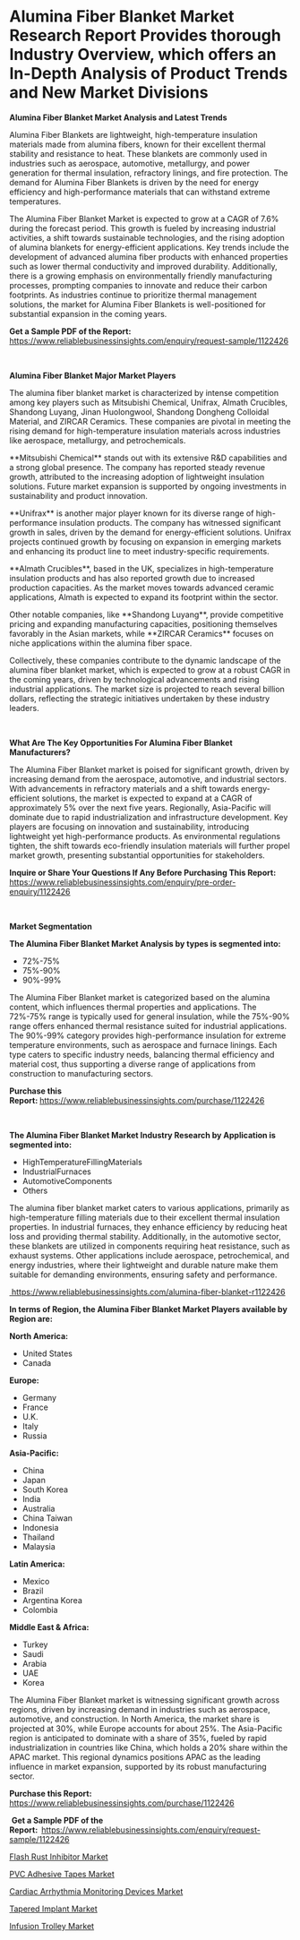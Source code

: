<p><h1>Alumina Fiber Blanket Market Research Report Provides thorough Industry Overview, which offers an In-Depth Analysis of Product Trends and New Market Divisions</h1></p><p><strong>Alumina Fiber Blanket Market Analysis and Latest Trends</strong></p>
<p><p>Alumina Fiber Blankets are lightweight, high-temperature insulation materials made from alumina fibers, known for their excellent thermal stability and resistance to heat. These blankets are commonly used in industries such as aerospace, automotive, metallurgy, and power generation for thermal insulation, refractory linings, and fire protection. The demand for Alumina Fiber Blankets is driven by the need for energy efficiency and high-performance materials that can withstand extreme temperatures.</p><p>The Alumina Fiber Blanket Market is expected to grow at a CAGR of 7.6% during the forecast period. This growth is fueled by increasing industrial activities, a shift towards sustainable technologies, and the rising adoption of alumina blankets for energy-efficient applications. Key trends include the development of advanced alumina fiber products with enhanced properties such as lower thermal conductivity and improved durability. Additionally, there is a growing emphasis on environmentally friendly manufacturing processes, prompting companies to innovate and reduce their carbon footprints. As industries continue to prioritize thermal management solutions, the market for Alumina Fiber Blankets is well-positioned for substantial expansion in the coming years.</p></p>
<p><strong>Get a Sample PDF of the Report:&nbsp;</strong> <a href="https://www.reliablebusinessinsights.com/enquiry/request-sample/1122426?utm_campaign=75&utm_medium=2&utm_source=Github&utm_content=ia&utm_term=07112024&utm_id=alumina-fiber-blanket">https://www.reliablebusinessinsights.com/enquiry/request-sample/1122426</a></p>
<p>&nbsp;</p>
<p><strong>Alumina Fiber Blanket Major Market Players</strong></p>
<p><p>The alumina fiber blanket market is characterized by intense competition among key players such as Mitsubishi Chemical, Unifrax, Almath Crucibles, Shandong Luyang, Jinan Huolongwool, Shandong Dongheng Colloidal Material, and ZIRCAR Ceramics. These companies are pivotal in meeting the rising demand for high-temperature insulation materials across industries like aerospace, metallurgy, and petrochemicals.</p><p>**Mitsubishi Chemical** stands out with its extensive R&D capabilities and a strong global presence. The company has reported steady revenue growth, attributed to the increasing adoption of lightweight insulation solutions. Future market expansion is supported by ongoing investments in sustainability and product innovation.</p><p>**Unifrax** is another major player known for its diverse range of high-performance insulation products. The company has witnessed significant growth in sales, driven by the demand for energy-efficient solutions. Unifrax projects continued growth by focusing on expansion in emerging markets and enhancing its product line to meet industry-specific requirements.</p><p>**Almath Crucibles**, based in the UK, specializes in high-temperature insulation products and has also reported growth due to increased production capacities. As the market moves towards advanced ceramic applications, Almath is expected to expand its footprint within the sector.</p><p>Other notable companies, like **Shandong Luyang**, provide competitive pricing and expanding manufacturing capacities, positioning themselves favorably in the Asian markets, while **ZIRCAR Ceramics** focuses on niche applications within the alumina fiber space. </p><p>Collectively, these companies contribute to the dynamic landscape of the alumina fiber blanket market, which is expected to grow at a robust CAGR in the coming years, driven by technological advancements and rising industrial applications. The market size is projected to reach several billion dollars, reflecting the strategic initiatives undertaken by these industry leaders.</p></p>
<p>&nbsp;</p>
<p><strong>What Are The Key Opportunities For Alumina Fiber Blanket Manufacturers?</strong></p>
<p><p>The Alumina Fiber Blanket market is poised for significant growth, driven by increasing demand from the aerospace, automotive, and industrial sectors. With advancements in refractory materials and a shift towards energy-efficient solutions, the market is expected to expand at a CAGR of approximately 5% over the next five years. Regionally, Asia-Pacific will dominate due to rapid industrialization and infrastructure development. Key players are focusing on innovation and sustainability, introducing lightweight yet high-performance products. As environmental regulations tighten, the shift towards eco-friendly insulation materials will further propel market growth, presenting substantial opportunities for stakeholders.</p></p>
<p><strong>Inquire or Share Your Questions If Any Before Purchasing This Report:</strong> <a href="https://www.reliablebusinessinsights.com/enquiry/pre-order-enquiry/1122426?utm_campaign=75&utm_medium=2&utm_source=Github&utm_content=ia&utm_term=07112024&utm_id=alumina-fiber-blanket">https://www.reliablebusinessinsights.com/enquiry/pre-order-enquiry/1122426</a></p>
<p>&nbsp;</p>
<p><strong>Market Segmentation</strong></p>
<p><strong>The Alumina Fiber Blanket Market Analysis by types is segmented into:</strong></p>
<p><ul><li>72%-75%</li><li>75%-90%</li><li>90%-99%</li></ul></p>
<p><p>The Alumina Fiber Blanket market is categorized based on the alumina content, which influences thermal properties and applications. The 72%-75% range is typically used for general insulation, while the 75%-90% range offers enhanced thermal resistance suited for industrial applications. The 90%-99% category provides high-performance insulation for extreme temperature environments, such as aerospace and furnace linings. Each type caters to specific industry needs, balancing thermal efficiency and material cost, thus supporting a diverse range of applications from construction to manufacturing sectors.</p></p>
<p><strong>Purchase this Report:&nbsp;</strong><a href="https://www.reliablebusinessinsights.com/purchase/1122426?utm_campaign=75&utm_medium=2&utm_source=Github&utm_content=ia&utm_term=07112024&utm_id=alumina-fiber-blanket">https://www.reliablebusinessinsights.com/purchase/1122426</a></p>
<p>&nbsp;</p>
<p><strong>The Alumina Fiber Blanket Market Industry Research by Application is segmented into:</strong></p>
<p><ul><li>HighTemperatureFillingMaterials</li><li>IndustrialFurnaces</li><li>AutomotiveComponents</li><li>Others</li></ul></p>
<p><p>The alumina fiber blanket market caters to various applications, primarily as high-temperature filling materials due to their excellent thermal insulation properties. In industrial furnaces, they enhance efficiency by reducing heat loss and providing thermal stability. Additionally, in the automotive sector, these blankets are utilized in components requiring heat resistance, such as exhaust systems. Other applications include aerospace, petrochemical, and energy industries, where their lightweight and durable nature make them suitable for demanding environments, ensuring safety and performance.</p></p>
<p><a href="https://www.reliablebusinessinsights.com/alumina-fiber-blanket-r1122426?utm_campaign=75&utm_medium=2&utm_source=Github&utm_content=ia&utm_term=07112024&utm_id=alumina-fiber-blanket">&nbsp;https://www.reliablebusinessinsights.com/alumina-fiber-blanket-r1122426</a></p>
<p><strong>In terms of Region, the Alumina Fiber Blanket Market Players available by Region are:</strong></p>
<p>
    <p> <strong> North America: </strong>
        <ul>
            <li>United States</li>
            <li>Canada</li>
        </ul>
        </p> 
    <p> <strong> Europe: </strong>
        <ul>
            <li>Germany</li>
            <li>France</li>
            <li>U.K.</li>
            <li>Italy</li>
            <li>Russia</li>
        </ul>
        </p> 
    <p> <strong> Asia-Pacific: </strong>
        <ul>
            <li>China</li>
            <li>Japan</li>
            <li>South Korea</li>
            <li>India</li>
            <li>Australia</li>
            <li>China Taiwan</li>
            <li>Indonesia</li>
            <li>Thailand</li>
            <li>Malaysia</li>
        </ul>
        </p> 
    <p> <strong> Latin America: </strong>
        <ul>
            <li>Mexico</li>
            <li>Brazil</li>
            <li>Argentina Korea</li>
            <li>Colombia</li>
        </ul>
        </p> 
    <p> <strong> Middle East & Africa: </strong>
        <ul>
            <li>Turkey</li>
            <li>Saudi</li>
            <li>Arabia</li>
            <li>UAE</li>
            <li>Korea</li>
        </ul>
    </p>
    </p>
<p><p>The Alumina Fiber Blanket market is witnessing significant growth across regions, driven by increasing demand in industries such as aerospace, automotive, and construction. In North America, the market share is projected at 30%, while Europe accounts for about 25%. The Asia-Pacific region is anticipated to dominate with a share of 35%, fueled by rapid industrialization in countries like China, which holds a 20% share within the APAC market. This regional dynamics positions APAC as the leading influence in market expansion, supported by its robust manufacturing sector.</p></p>
<p><strong>Purchase this Report: </strong><a href="https://www.reliablebusinessinsights.com/purchase/1122426?utm_campaign=75&utm_medium=2&utm_source=Github&utm_content=ia&utm_term=07112024&utm_id=alumina-fiber-blanket">https://www.reliablebusinessinsights.com/purchase/1122426</a></p>
<p>&nbsp;<strong>Get a Sample PDF of the Report:&nbsp;&nbsp;</strong><a href="https://www.reliablebusinessinsights.com/enquiry/request-sample/1122426?utm_campaign=75&utm_medium=2&utm_source=Github&utm_content=ia&utm_term=07112024&utm_id=alumina-fiber-blanket">https://www.reliablebusinessinsights.com/enquiry/request-sample/1122426</a></p>
<p><strong></strong></p>
<p><p><a href="https://github.com/LoretaDushku585/Market-Research-Report-List-1/blob/main/flash-rust-inhibitor-market.md?utm_campaign=75&utm_medium=2&utm_source=Github&utm_content=ia&utm_term=07112024&utm_id=alumina-fiber-blanket">Flash Rust Inhibitor Market</a></p><p><a href="https://github.com/florjvdva/Market-Research-Report-List-1/blob/main/pvc-adhesive-tapes-market.md?utm_campaign=75&utm_medium=2&utm_source=Github&utm_content=ia&utm_term=07112024&utm_id=alumina-fiber-blanket">PVC Adhesive Tapes Market</a></p><p><a href="https://issuu.com/reportprime-2/docs/cardiac-arrhythmia-monitoring-devic_5d60c59e3906f4?utm_campaign=75&utm_medium=2&utm_source=Github&utm_content=ia&utm_term=07112024&utm_id=alumina-fiber-blanket">Cardiac Arrhythmia Monitoring Devices Market</a></p><p><a href="https://issuu.com/reportprime-2/docs/tapered-implant-market-size-2030.pp_355db5d8296bc8?utm_campaign=75&utm_medium=2&utm_source=Github&utm_content=ia&utm_term=07112024&utm_id=alumina-fiber-blanket">Tapered Implant Market</a></p><p><a href="https://issuu.com/reportprime-2/docs/infusion-trolley-market-size-2030.p_f4b09b7d020df7?utm_campaign=75&utm_medium=2&utm_source=Github&utm_content=ia&utm_term=07112024&utm_id=alumina-fiber-blanket">Infusion Trolley Market</a></p></p>